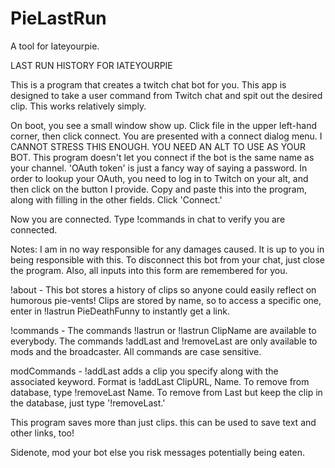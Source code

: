 # PieLastRun
A tool for Iateyourpie.

LAST RUN HISTORY FOR IATEYOURPIE

This is a program that creates a twitch chat bot for you. This app is designed to take a user command from Twitch chat and spit out the desired clip. This works relatively simply. 

On boot, you see a small window show up. Click file in the upper left-hand corner, then click connect. You are presented with a connect dialog menu. I CANNOT STRESS THIS ENOUGH. YOU NEED AN ALT TO USE AS YOUR BOT. This program doesn't let you connect if the bot is the same name as your channel. 'OAuth token' is just a fancy way of saying a password. In order to lookup your OAuth, you need to log in to Twitch on your alt, and then click on the button I provide. Copy and paste this into the program, along with filling in the other fields. Click 'Connect.'

Now you are connected. Type !commands in chat to verify you are connected. 

Notes:
I am in no way responsible for any damages caused. It is up to you in being responsible with this. To disconnect this bot from your chat, just close the program. Also, all inputs into this form are remembered for you.

!about - This bot stores a history of clips so anyone could easily reflect on humorous pie-vents! Clips are stored by name, so to access a specific one, enter in !lastrun PieDeathFunny to instantly get a link.

!commands - The commands !lastrun or !lastrun ClipName are available to everybody. The commands !addLast and !removeLast are only available to mods and the broadcaster. All commands are case sensitive.

modCommands - !addLast adds a clip you specify along with the associated keyword. Format is !addLast ClipURL, Name. To remove from database, type !removeLast Name. To remove from Last but keep the clip in the database, just type '!removeLast.'

This program saves more than just clips. this can be used to save text and other links, too!

Sidenote, mod your bot else you risk messages potentially being eaten.
